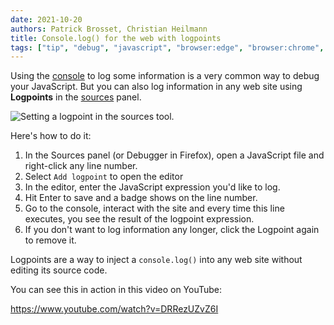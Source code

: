 ```yaml
---
date: 2021-10-20
authors: Patrick Brosset, Christian Heilmann
title: Console.log() for the web with logpoints
tags: ["tip", "debug", "javascript", "browser:edge", "browser:chrome", "browser:firefox", "browser:safari"]
---
```

Using the [console](https://docs.microsoft.com/microsoft-edge/devtools-guide-chromium/console/) to log some information is a very common way to debug your JavaScript. But you can also log information in any web site using **Logpoints** in the [sources](https://docs.microsoft.com/microsoft-edge/devtools-guide-chromium/sources/) panel.

![Setting a logpoint in the sources tool.](../../assets/img/use-logpoints.png)

Here's how to do it:

1. In the Sources panel (or Debugger in Firefox), open a JavaScript file and right-click any line number.
1. Select `Add logpoint` to open the editor
1. In the editor, enter the JavaScript expression you'd like to log.
1. Hit Enter to save and a badge shows on the line number.
1. Go to the console, interact with the site and every time this line executes, you see the result of the logpoint expression.
1. If you don't want to log information any longer, click the Logpoint again to remove it.

Logpoints are a way to inject a `console.log()` into any web site without editing its source code.

You can see this in action in this video on YouTube:

https://www.youtube.com/watch?v=DRRezUZvZ6I
